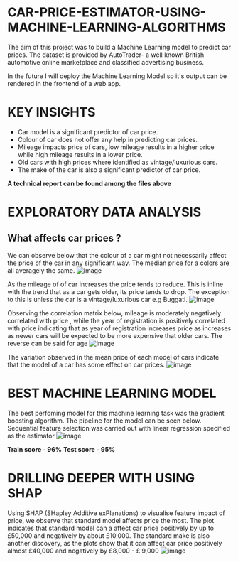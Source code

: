 # CAR-PRICE-ESTIMATOR-USING-MACHINE-LEARNING-ALGORITHMS
The aim of this project was to build a Machine Learning model to predict car prices. The dataset is provided by AutoTrader- a well known British automotive online marketplace and classified advertising business.

In the future I will deploy the Machine Learning Model so it's output can be rendered in the frontend of a web app.

# KEY INSIGHTS
* Car model is a significant predictor of car price.
* Colour of car does not offer any help in predicting car prices.
* Mileage impacts price of cars, low mileage results in a higher price while high mileage results in a lower price.
* Old cars with high prices where identified as vintage/luxurious cars.
* The make of the car is also a significant predictor of car price.
  
**A technical report can be found among the files above**

# EXPLORATORY DATA ANALYSIS
## What affects car prices ?
We can observe below that the colour of a car might not necessarily affect the price of the car in any significant way. The median price for a colors are all averagely the same.
![image](https://github.com/user-attachments/assets/822beb57-b221-47bb-9145-182286869b5d)

As the mileage of of car increases the price tends to reduce. This is inline with the trend that as a car gets older, its price tends to drop. The exception to this is unless the car is a vintage/luxurious car e.g Buggati.
![image](https://github.com/user-attachments/assets/d42c6ab0-f087-4dc5-8349-1d1f384540b9)

Observing the correlation matrix below, mileage is moderately negatively correlated with price , while the year of registration is positively correlated with price indicating that as year of registration increases price as increases as newer cars will be expected to be more expensive that older cars. The reverse can be said for age
![image](https://github.com/user-attachments/assets/44b6a867-8bd7-4d5b-9521-65757203936e)

The variation observed in the mean price of each model of cars indicate that the model of a car has some effect on car prices.
![image](https://github.com/user-attachments/assets/9fc1c40f-9646-4bf7-b5b1-6d0c2c88cde7)


# BEST MACHINE LEARNING MODEL
The best perfoming model for this machine learning task was the gradient boosting algorithm. The pipeline for the model can be seen below.
Sequential feature selection was carried out with linear regression specified as the estimator
![image](https://github.com/user-attachments/assets/8c24b22a-ab93-42f0-94c5-83dbc2e6ea30)

**Train score - 96%**
**Test score - 95%**

# DRILLING DEEPER WITH USING SHAP
Using SHAP (SHapley Additive exPlanations) to visualise feature impact of price, we observe that standard model affects price the most. The plot indicates that standard model can a affect car price positively by up to £50,000 and negatively by about £10,000. The standard make is also another discovery, as the plots show that it can affect car price positively almost £40,000 and negatively by £8,000 - £ 9,000
![image](https://github.com/user-attachments/assets/580a89e0-3f2c-4f28-9d14-7a6e61081f6c)

